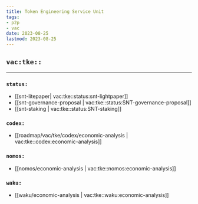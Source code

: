 ```yaml
---
title: Token Engineering Service Unit
tags:
- p2p
- vac
date: 2023-08-25
lastmod: 2023-08-25
---
```


## `vac:tke::`
---



### `status:`
* [[snt-litepaper| vac:tke::status:snt-lightpaper]]
* [[snt-governance-proposal | vac:tke::status:SNT-governance-proposal]]
* [[snt-staking | vac:tke::status:SNT-staking]]

### `codex:`
* [[roadmap/vac/tke/codex/economic-analysis | vac:tke::codex:economic-analysis]]

### `nomos:`
* [[nomos/economic-analysis | vac:tke::nomos:economic-analysis]]

### `waku:`
* [[waku/economic-analysis | vac:tke::waku:economic-analysis]]

